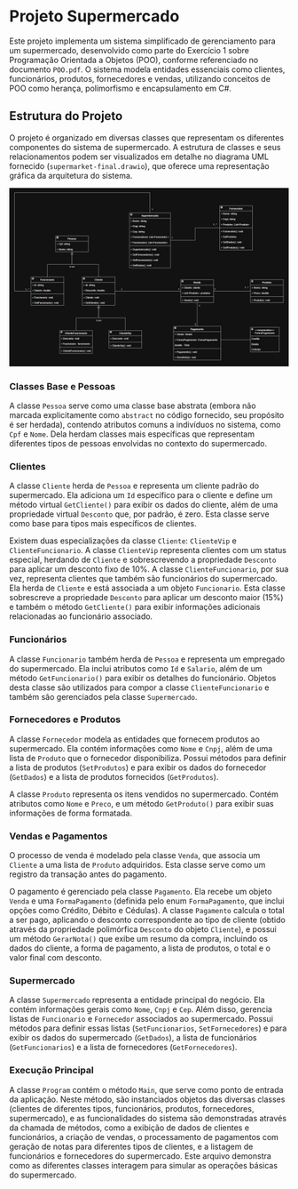 # Projeto Supermercado

Este projeto implementa um sistema simplificado de gerenciamento para um supermercado, desenvolvido como parte do Exercício 1 sobre Programação Orientada a Objetos (POO), conforme referenciado no documento `POO.pdf`. O sistema modela entidades essenciais como clientes, funcionários, produtos, fornecedores e vendas, utilizando conceitos de POO como herança, polimorfismo e encapsulamento em C#.

## Estrutura do Projeto

O projeto é organizado em diversas classes que representam os diferentes componentes do sistema de supermercado. A estrutura de classes e seus relacionamentos podem ser visualizados em detalhe no diagrama UML fornecido (`supermarket-final.drawio`), que oferece uma representação gráfica da arquitetura do sistema.

![UML](uml-final-fundo-preto.jpg)

### Classes Base e Pessoas

A classe `Pessoa` serve como uma classe base abstrata (embora não marcada explicitamente como `abstract` no código fornecido, seu propósito é ser herdada), contendo atributos comuns a indivíduos no sistema, como `Cpf` e `Nome`. Dela herdam classes mais específicas que representam diferentes tipos de pessoas envolvidas no contexto do supermercado.

### Clientes

A classe `Cliente` herda de `Pessoa` e representa um cliente padrão do supermercado. Ela adiciona um `Id` específico para o cliente e define um método virtual `GetCliente()` para exibir os dados do cliente, além de uma propriedade virtual `Desconto` que, por padrão, é zero. Esta classe serve como base para tipos mais específicos de clientes.

Existem duas especializações da classe `Cliente`: `ClienteVip` e `ClienteFuncionario`. A classe `ClienteVip` representa clientes com um status especial, herdando de `Cliente` e sobrescrevendo a propriedade `Desconto` para aplicar um desconto fixo de 10%. A classe `ClienteFuncionario`, por sua vez, representa clientes que também são funcionários do supermercado. Ela herda de `Cliente` e está associada a um objeto `Funcionario`. Esta classe sobrescreve a propriedade `Desconto` para aplicar um desconto maior (15%) e também o método `GetCliente()` para exibir informações adicionais relacionadas ao funcionário associado.

### Funcionários

A classe `Funcionario` também herda de `Pessoa` e representa um empregado do supermercado. Ela inclui atributos como `Id` e `Salario`, além de um método `GetFuncionario()` para exibir os detalhes do funcionário. Objetos desta classe são utilizados para compor a classe `ClienteFuncionario` e também são gerenciados pela classe `Supermercado`.

### Fornecedores e Produtos

A classe `Fornecedor` modela as entidades que fornecem produtos ao supermercado. Ela contém informações como `Nome` e `Cnpj`, além de uma lista de `Produto` que o fornecedor disponibiliza. Possui métodos para definir a lista de produtos (`SetProdutos`) e para exibir os dados do fornecedor (`GetDados`) e a lista de produtos fornecidos (`GetProdutos`).

A classe `Produto` representa os itens vendidos no supermercado. Contém atributos como `Nome` e `Preco`, e um método `GetProduto()` para exibir suas informações de forma formatada.

### Vendas e Pagamentos

O processo de venda é modelado pela classe `Venda`, que associa um `Cliente` a uma lista de `Produto` adquiridos. Esta classe serve como um registro da transação antes do pagamento.

O pagamento é gerenciado pela classe `Pagamento`. Ela recebe um objeto `Venda` e uma `FormaPagamento` (definida pelo enum `FormaPagamento`, que inclui opções como Crédito, Débito e Cédulas). A classe `Pagamento` calcula o total a ser pago, aplicando o desconto correspondente ao tipo de cliente (obtido através da propriedade polimórfica `Desconto` do objeto `Cliente`), e possui um método `GerarNota()` que exibe um resumo da compra, incluindo os dados do cliente, a forma de pagamento, a lista de produtos, o total e o valor final com desconto.

### Supermercado

A classe `Supermercado` representa a entidade principal do negócio. Ela contém informações gerais como `Nome`, `Cnpj` e `Cep`. Além disso, gerencia listas de `Funcionario` e `Fornecedor` associados ao supermercado. Possui métodos para definir essas listas (`SetFuncionarios`, `SetFornecedores`) e para exibir os dados do supermercado (`GetDados`), a lista de funcionários (`GetFuncionarios`) e a lista de fornecedores (`GetFornecedores`).

### Execução Principal

A classe `Program` contém o método `Main`, que serve como ponto de entrada da aplicação. Neste método, são instanciados objetos das diversas classes (clientes de diferentes tipos, funcionários, produtos, fornecedores, supermercado), e as funcionalidades do sistema são demonstradas através da chamada de métodos, como a exibição de dados de clientes e funcionários, a criação de vendas, o processamento de pagamentos com geração de notas para diferentes tipos de clientes, e a listagem de funcionários e fornecedores do supermercado. Este arquivo demonstra como as diferentes classes interagem para simular as operações básicas do supermercado.
